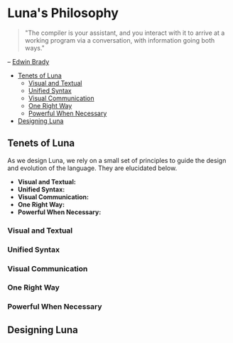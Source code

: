 # Luna's Philosophy
<some opening spiel>

> "The compiler is your assistant, and you interact with it to arrive at a 
> working program via a conversation, with information going both ways."

– [Edwin Brady](https://twitter.com/edwinbrady/status/1115361451005423617)

<!-- MarkdownTOC levels="2,3" autolink="true" -->

- [Tenets of Luna](#tenets-of-luna)
    - [Visual and Textual](#visual-and-textual)
    - [Unified Syntax](#unified-syntax)
    - [Visual Communication](#visual-communication)
    - [One Right Way](#one-right-way)
    - [Powerful When Necessary](#powerful-when-necessary)
- [Designing Luna](#designing-luna)

<!-- /MarkdownTOC -->

## Tenets of Luna
As we design Luna, we rely on a small set of principles to guide the design and
evolution of the language. They are elucidated below. 

- **Visual and Textual:**
- **Unified Syntax:**
- **Visual Communication:**
- **One Right Way:** 
- **Powerful When Necessary:** 

### Visual and Textual

### Unified Syntax

### Visual Communication

### One Right Way

### Powerful When Necessary

## Designing Luna
